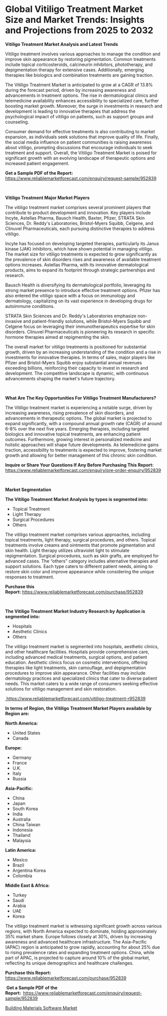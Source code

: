 <p><h1>Global Vitiligo Treatment Market Size and Market Trends: Insights and Projections from 2025 to 2032</h1></p><p><strong>Vitiligo Treatment Market Analysis and Latest Trends</strong></p>
<p><p>Vitiligo treatment involves various approaches to manage the condition and improve skin appearance by restoring pigmentation. Common treatments include topical corticosteroids, calcineurin inhibitors, phototherapy, and depigmentation therapy for extensive cases. Additionally, emerging therapies like biologics and combination treatments are gaining traction. </p><p>The Vitiligo Treatment Market is anticipated to grow at a CAGR of 13.8% during the forecast period, driven by increasing awareness and advancements in treatment options. The rise in dermatological clinics and telemedicine availability enhances accessibility to specialized care, further boosting market growth. Moreover, the surge in investments in research and development is leading to innovative therapies that address the psychological impact of vitiligo on patients, such as support groups and counseling. </p><p>Consumer demand for effective treatments is also contributing to market expansion, as individuals seek solutions that improve quality of life. Finally, the social media influence on patient communities is raising awareness about vitiligo, prompting discussions that encourage individuals to seek treatment and support. Overall, the Vitiligo Treatment Market is poised for significant growth with an evolving landscape of therapeutic options and increased patient engagement.</p></p>
<p><strong>Get a Sample PDF of the Report:&nbsp;</strong> <a href="https://www.reliablemarketforecast.com/enquiry/request-sample/952839?utm_campaign=3097&utm_medium=2&utm_source=Github&utm_content=ia&utm_term=06032025&utm_id=vitiligo-treatment">https://www.reliablemarketforecast.com/enquiry/request-sample/952839</a></p>
<p>&nbsp;</p>
<p><strong>Vitiligo Treatment Major Market Players</strong></p>
<p><p>The vitiligo treatment market comprises several prominent players that contribute to product development and innovation. Key players include Incyte, Astellas Pharma, Bausch Health, Baxter, Pfizer, STRATA Skin Sciences, Dr. Reddy's Laboratories, Bristol-Myers Squibb, Celgene, and Clinuvel Pharmaceuticals, each pursuing distinctive therapies to address vitiligo.</p><p>Incyte has focused on developing targeted therapies, particularly its Janus kinase (JAK) inhibitors, which have shown potential in managing vitiligo. The market size for vitiligo treatments is expected to grow significantly as the prevalence of skin disorders rises and awareness of available treatment options increases. Astellas Pharma, with its innovative dermatological products, aims to expand its footprint through strategic partnerships and research.</p><p>Bausch Health is diversifying its dermatological portfolio, leveraging its strong market presence to introduce effective treatment options. Pfizer has also entered the vitiligo space with a focus on immunology and dermatology, capitalizing on its vast experience in developing drugs for autoimmune conditions.</p><p>STRATA Skin Sciences and Dr. Reddy's Laboratories emphasize non-invasive and patient-friendly solutions, while Bristol-Myers Squibb and Celgene focus on leveraging their immunotherapeutics expertise for skin disorders. Clinuvel Pharmaceuticals is pioneering its research in specific hormone therapies aimed at repigmenting the skin.</p><p>The overall market for vitiligo treatments is positioned for substantial growth, driven by an increasing understanding of the condition and a rise in investments for innovative therapies. In terms of sales, major players like Pfizer and Bristol-Myers Squibb enjoy substantial annual revenues exceeding billions, reinforcing their capacity to invest in research and development. The competitive landscape is dynamic, with continuous advancements shaping the market's future trajectory.</p></p>
<p>&nbsp;</p>
<p><strong>What Are The Key Opportunities For Vitiligo Treatment Manufacturers?</strong></p>
<p><p>The Vitiligo treatment market is experiencing a notable surge, driven by increasing awareness, rising prevalence of skin disorders, and advancements in therapeutic options. The global market is projected to expand significantly, with a compound annual growth rate (CAGR) of around 6-8% over the next five years. Emerging therapies, including targeted biologics and innovative topical treatments, are enhancing patient outcomes. Furthermore, growing interest in personalized medicine and holistic approaches will shape future developments. As telemedicine gains traction, accessibility to treatments is expected to improve, fostering market growth and allowing for better management of this chronic skin condition.</p></p>
<p><strong>Inquire or Share Your Questions If Any Before Purchasing This Report:</strong> <a href="https://www.reliablemarketforecast.com/enquiry/pre-order-enquiry/952839?utm_campaign=3097&utm_medium=2&utm_source=Github&utm_content=ia&utm_term=06032025&utm_id=vitiligo-treatment">https://www.reliablemarketforecast.com/enquiry/pre-order-enquiry/952839</a></p>
<p>&nbsp;</p>
<p><strong>Market Segmentation</strong></p>
<p><strong>The Vitiligo Treatment Market Analysis by types is segmented into:</strong></p>
<p><ul><li>Topical Treatment</li><li>Light Therapy</li><li>Surgical Procedures</li><li>Others</li></ul></p>
<p><p>The vitiligo treatment market comprises various approaches, including topical treatments, light therapy, surgical procedures, and others. Topical treatments involve creams and ointments that promote pigmentation and skin health. Light therapy utilizes ultraviolet light to stimulate repigmentation. Surgical procedures, such as skin grafts, are employed for advanced cases. The “others” category includes alternative therapies and support solutions. Each type caters to different patient needs, aiming to restore skin color and improve appearance while considering the unique responses to treatment.</p></p>
<p><strong>Purchase this Report:&nbsp;</strong><a href="https://www.reliablemarketforecast.com/purchase/952839?utm_campaign=3097&utm_medium=2&utm_source=Github&utm_content=ia&utm_term=06032025&utm_id=vitiligo-treatment">https://www.reliablemarketforecast.com/purchase/952839</a></p>
<p>&nbsp;</p>
<p><strong>The Vitiligo Treatment Market Industry Research by Application is segmented into:</strong></p>
<p><ul><li>Hospitals</li><li>Aesthetic Clinics</li><li>Others</li></ul></p>
<p><p>The vitiligo treatment market is segmented into hospitals, aesthetic clinics, and other healthcare facilities. Hospitals provide comprehensive care, including advanced medical treatments, surgical options, and patient education. Aesthetic clinics focus on cosmetic interventions, offering therapies like light treatments, skin camouflage, and depigmentation procedures to improve skin appearance. Other facilities may include dermatology practices and specialized clinics that cater to diverse patient needs. This market caters to a wide range of consumers seeking effective solutions for vitiligo management and skin restoration.</p></p>
<p><a href="https://www.reliablemarketforecast.com/vitiligo-treatment-r952839?utm_campaign=3097&utm_medium=2&utm_source=Github&utm_content=ia&utm_term=06032025&utm_id=vitiligo-treatment">&nbsp;https://www.reliablemarketforecast.com/vitiligo-treatment-r952839</a></p>
<p><strong>In terms of Region, the Vitiligo Treatment Market Players available by Region are:</strong></p>
<p>
    <p> <strong> North America: </strong>
        <ul>
            <li>United States</li>
            <li>Canada</li>
        </ul>
        </p> 
    <p> <strong> Europe: </strong>
        <ul>
            <li>Germany</li>
            <li>France</li>
            <li>U.K.</li>
            <li>Italy</li>
            <li>Russia</li>
        </ul>
        </p> 
    <p> <strong> Asia-Pacific: </strong>
        <ul>
            <li>China</li>
            <li>Japan</li>
            <li>South Korea</li>
            <li>India</li>
            <li>Australia</li>
            <li>China Taiwan</li>
            <li>Indonesia</li>
            <li>Thailand</li>
            <li>Malaysia</li>
        </ul>
        </p> 
    <p> <strong> Latin America: </strong>
        <ul>
            <li>Mexico</li>
            <li>Brazil</li>
            <li>Argentina Korea</li>
            <li>Colombia</li>
        </ul>
        </p> 
    <p> <strong> Middle East & Africa: </strong>
        <ul>
            <li>Turkey</li>
            <li>Saudi</li>
            <li>Arabia</li>
            <li>UAE</li>
            <li>Korea</li>
        </ul>
    </p>
    </p>
<p><p>The vitiligo treatment market is witnessing significant growth across various regions, with North America expected to dominate, holding approximately 35% market share. Europe follows closely at 30%, driven by increasing awareness and advanced healthcare infrastructure. The Asia-Pacific (APAC) region is anticipated to grow rapidly, accounting for about 25% due to rising prevalence rates and expanding treatment options. China, while part of APAC, is projected to capture around 10% of the global market, reflecting its unique demographics and healthcare challenges.</p></p>
<p><strong>Purchase this Report: </strong><a href="https://www.reliablemarketforecast.com/purchase/952839?utm_campaign=3097&utm_medium=2&utm_source=Github&utm_content=ia&utm_term=06032025&utm_id=vitiligo-treatment">https://www.reliablemarketforecast.com/purchase/952839</a></p>
<p>&nbsp;<strong>Get a Sample PDF of the Report:&nbsp;&nbsp;</strong><a href="https://www.reliablemarketforecast.com/enquiry/request-sample/952839?utm_campaign=3097&utm_medium=2&utm_source=Github&utm_content=ia&utm_term=06032025&utm_id=vitiligo-treatment">https://www.reliablemarketforecast.com/enquiry/request-sample/952839</a></p>
<p><strong></strong></p>
<p><p><a href="https://github.com/deyniphytic/Market-Research-Report-List-1/blob/main/building-materials-software-market.md?utm_campaign=3097&utm_medium=2&utm_source=Github&utm_content=ia&utm_term=06032025&utm_id=vitiligo-treatment">Building Materials Software Market</a></p></p>